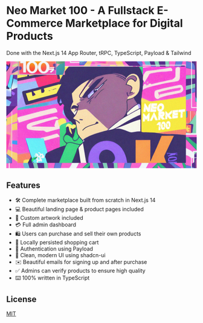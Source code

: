# Neo Market 100 - A Fullstack E-Commerce Marketplace for Digital Products

Done with the Next.js 14 App Router, tRPC, TypeScript, Payload & Tailwind

![Project Image](https://github.com/eric-96/digitalmarketplace/blob/master/public/thumbnail.jpg)

## Features

- 🛠️ Complete marketplace built from scratch in Next.js 14
- 💻 Beautiful landing page & product pages included
- 🎨 Custom artwork included
- 💳 Full admin dashboard
- 🛍️ Users can purchase and sell their own products
- 🛒 Locally persisted shopping cart
- 🔑 Authentication using Payload
- 🌟 Clean, modern UI using shadcn-ui
- ✉️ Beautiful emails for signing up and after purchase
- ✅ Admins can verify products to ensure high quality
- ⌨️ 100% written in TypeScript

## License

[MIT](https://choosealicense.com/licenses/mit/)

